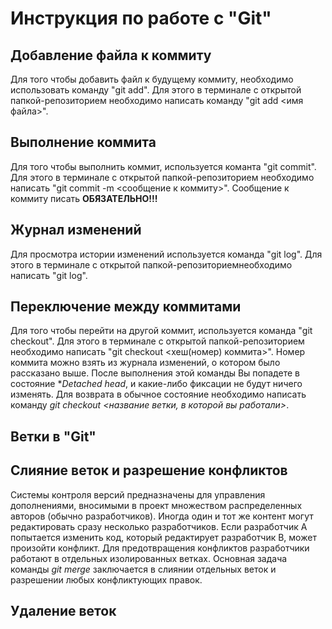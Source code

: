 # Инструкция по работе с "Git"



## Добавление файла к коммиту
Для того чтобы добавить файл к будущему коммиту, необходимо использовать команду "git add". Для этого в терминале с открытой папкой-репозиторием необходимо написать команду "git add <имя файла>".

## Выполнение коммита
Для того чтобы выполнить коммит, используется команта "git commit". Для этого в терминале с открытой папкой-репозиторием необходимо написать "git commit -m <сообщение к коммиту>". Сообщение к коммиту писать **ОБЯЗАТЕЛЬНО!!!**

## Журнал изменений 
Для просмотра истории изменений используется команда "git log". Для этого в терминале с открытой папкой-репозиториемнеобходимо написать "git log".

## Переключение между коммитами
Для того чтобы перейти на другой коммит, используется команда "git checkout". Для этого в терминале с открытой папкой-репозиторием необходимо написать "git checkout <хеш(номер)  коммита>". Номер коммита можно взять из журнала изменений, о котором было рассказано выше. После выполнения этой команды Вы попадете в состояние **Detached head*, и какие-либо фиксации не будут ничего изменять. Для возврата в обычное состояние необходимо написать команду *git checkout <название ветки, в которой вы работали>*.

Ветки в "Git"
-----------------
Слияние веток и разрешение конфликтов
----------------------------------------
Системы контроля версий предназначены для управления дополнениями, вносимыми в проект множеством распределенных авторов (обычно разработчиков). Иногда один и тот же контент могут редактировать сразу несколько разработчиков. Если разработчик A попытается изменить код, который редактирует разработчик B, может произойти конфликт. Для предотвращения конфликтов разработчики работают в отдельных изолированных ветках. Основная задача команды *git merge* заключается в слиянии отдельных веток и разрешении любых конфликтующих правок.

Удаление веток
---------------------